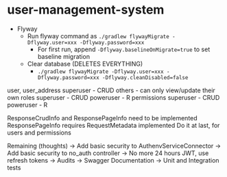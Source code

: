 # user-management-system

* Flyway
  * Run flyway command as `./gradlew flywayMigrate -Dflyway.user=xxx -Dflyway.password=xxx`
    * For first run, append `-Dflyway.baselineOnMigrate=true` to set baseline migration
  * Clear database (DELETES EVERYTHING)
    * `./gradlew flywayMigrate -Dflyway.user=xxx -Dflyway.password=xxx -Dflyway.cleanDisabled=false`


user, user_address
    superuser - CRUD
    others - can only view/update their own
roles
    superuser - CRUD
    poweruser - R
permissions
    superuser - CRUD
    poweruser - R


ResponseCrudInfo and ResponsePageInfo need to be implemented
    ResponsePageInfo requires RequestMetadata implemented
        Do it at last, for users and permissions


Remaining (thoughts)
    -> Add basic security to AuthenvServiceConnector
    -> Add basic security to no_auth controller
    -> No more 24 hours JWT, use refresh tokens
    -> Audits
    -> Swagger Documentation
    -> Unit and Integration tests
